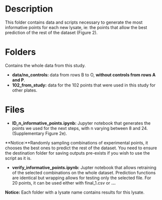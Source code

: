 # Description

This folder contains data and scripts necessary to generate the most informative points for each new lysate, ie: the points that allow the best prediction of the rest of the dataset (Figure 2). 

# Folders

Contains the whole data from this study.
* **data/no_controls:** data from rows B to O, **without controls from rows A and P**.
* **102_from_study:**  data for the 102 points that were used in this study for other plates.

# Files
* **ID_n_informative_points.ipynb:** Jupyter notebook that generates the points we used for the next steps, with n varying between 8 and 24. (Supplementary Figure 2e).

**Notice:**Randomly sampling combinations of experimental points, it chooses the best ones to predict the rest of the dataset. You need to ensure the destination folder for saving outputs pre-exists if you wish to use the script as it is.

* **verify_informative_points.ipynb:** Jupter notebook that allows retraining of the selected combinations on the whole dataset. Prediction functions are identical but wrapping allows for testing only the selected file. For 20 points, it can be used either with final_1.csv or **...**

**Notice:** Each folder with a lysate name contains results for this lysate.
